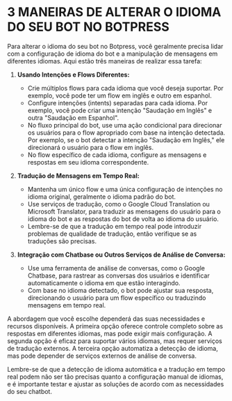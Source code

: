 # 3 MANEIRAS DE ALTERAR O IDIOMA DO SEU BOT NO BOTPRESS
Para alterar o idioma do seu bot no Botpress, você geralmente precisa lidar com a configuração de idioma do bot e a manipulação de mensagens em diferentes idiomas. Aqui estão três maneiras de realizar essa tarefa:

1. **Usando Intenções e Flows Diferentes:**
   - Crie múltiplos flows para cada idioma que você deseja suportar. Por exemplo, você pode ter um flow em inglês e outro em espanhol.
   - Configure intenções (intents) separadas para cada idioma. Por exemplo, você pode criar uma intenção "Saudação em Inglês" e outra "Saudação em Espanhol".
   - No fluxo principal do bot, use uma ação condicional para direcionar os usuários para o flow apropriado com base na intenção detectada. Por exemplo, se o bot detectar a intenção "Saudação em Inglês," ele direcionará o usuário para o flow em inglês.
   - No flow específico de cada idioma, configure as mensagens e respostas em seu idioma correspondente.

2. **Tradução de Mensagens em Tempo Real:**
   - Mantenha um único flow e uma única configuração de intenções no idioma original, geralmente o idioma padrão do bot.
   - Use serviços de tradução, como o Google Cloud Translation ou Microsoft Translator, para traduzir as mensagens do usuário para o idioma do bot e as respostas do bot de volta ao idioma do usuário.
   - Lembre-se de que a tradução em tempo real pode introduzir problemas de qualidade de tradução, então verifique se as traduções são precisas.

3. **Integração com Chatbase ou Outros Serviços de Análise de Conversa:**
   - Use uma ferramenta de análise de conversas, como o Google Chatbase, para rastrear as conversas dos usuários e identificar automaticamente o idioma em que estão interagindo.
   - Com base no idioma detectado, o bot pode ajustar sua resposta, direcionando o usuário para um flow específico ou traduzindo mensagens em tempo real.

A abordagem que você escolhe dependerá das suas necessidades e recursos disponíveis. A primeira opção oferece controle completo sobre as respostas em diferentes idiomas, mas pode exigir mais configuração. A segunda opção é eficaz para suportar vários idiomas, mas requer serviços de tradução externos. A terceira opção automatiza a detecção de idioma, mas pode depender de serviços externos de análise de conversa.

Lembre-se de que a detecção de idioma automática e a tradução em tempo real podem não ser tão precisas quanto a configuração manual de idiomas, e é importante testar e ajustar as soluções de acordo com as necessidades do seu chatbot.